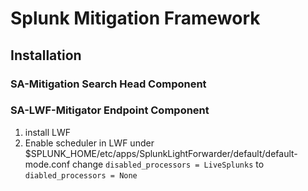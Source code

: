 Splunk Mitigation Framework
===========================


## Installation

### SA-Mitigation Search Head Component

### SA-LWF-Mitigator Endpoint Component

1. install LWF
2. Enable scheduler in LWF under $SPLUNK\_HOME/etc/apps/SplunkLightForwarder/default/default-mode.conf change `disabled_processors = LiveSplunks` to `diabled_processors = None`
